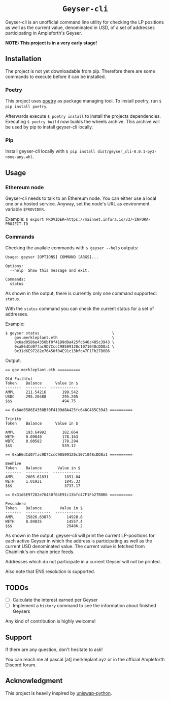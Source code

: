 <h1 align=center><code>Geyser-cli</code></h1>

Geyser-cli is an unofficial command line utility for checking the LP positions
as well as the current value, denominated in USD, of a set of addresses
participating in Ampleforth's Geyser.

**NOTE: This project is in a very early stage!**

## Installation

The project is not yet downloadable from pip. Therefore there are some commands to
execute before it can be installed.

### Poetry

This project uses [poetry](https://python-poetry.org/) as package managing tool.
To install poetry, run `$ pip install poetry`.

Afterwards execute `$ poetry install` to install the projects dependencies.
Executing `$ poetry build` now builds the wheels archive. This archive will be used
by pip to install geyser-cli locally.

### Pip

Install geyser-cli locally with `$ pip install dist/geyser_cli-0.0.1-py3-none-any.whl`.

## Usage

### Ethereum node

Geyser-cli needs to talk to an Ethereum node. You can either use a local one or a hosted service.
Anyway, set the node's URL as environment variable `$PROVIDER`.

Example: `$ export PROVIDER=https://mainnet.infura.io/v3/<INFURA-PROJECT-ID`

### Commands

Checking the availale commands with `$ geyser --help` outputs:
```
Usage: geyser [OPTIONS] COMMAND [ARGS]...

Options:
  --help  Show this message and exit.

Commands:
  status
```

As shown in the output, there is currently only one command supported: `status`.

With the `status` command you can check the current status for a set of
addresses.

Example:
```
$ geyser status                                \
    gov.merkleplant.eth                        \
    0x6ad0586e4350bf0f4199d8a425fc646c485c3943 \
    0xaE6dCd07fac9D7CccC98509120c1071048cDD8a1 \
    0x31d6E97282e76450f04E91c13bfc47F1Fb27B0B6
```

Output:
```
== gov.merkleplant.eth ==========

Old Faithful
Token    Balance      Value in $
-------  ---------  ------------
AMPL     211.54216       199.542
USDC     295.20488       295.205
$$$                      494.75

== 0x6Ad0586E4350Bf0F4199d8A425fc646C485C3943 ==========

Trinity
Token    Balance      Value in $
-------  ---------  ------------
AMPL     193.64992       182.664
WETH     0.09840         178.163
WBTC     0.00582         178.294
$$$                      539.12

== 0xaE6dCd07fac9D7CccC98509120c1071048cDD8a1 ==========

Beehive
Token    Balance       Value in $
-------  ----------  ------------
AMPL     2005.61831       1891.84
WETH     1.01921          1845.33
$$$                       3737.17

== 0x31d6E97282e76450f04E91c13bfc47F1Fb27B0B6 ==========

Pescadero
Token    Balance        Value in $
-------  -----------  ------------
AMPL     15826.63873       14928.8
WETH     8.04035           14557.4
$$$                        29486.2
```

As shown in the output, geyser-cli will print the current LP-positions for each
active Geyser in which the address is participating as well as the current USD
denominated value. The current value is fetched from Chainlink's on-chain price
feeds.

Addresses which do not participate in a current Geyser will not be printed.

Also note that ENS resolution is supported.

## TODOs

- [ ] Calculate the interest earned per Geyser
- [ ] Implement a `history` command to see the information about finished
      Geysers

Any kind of contribution is highly welcome!

## Support

If there are any question, don't hesitate to ask!

You can reach me at pascal [at] merkleplant.xyz or in the official Ampleforth
Discord forum.

## Acknowledgment

This project is heavily inspired by [uniswap-python](https://github.com/uniswap-python/uniswap-python).
